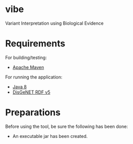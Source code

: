 # vibe
Variant Interpretation using Biological Evidence

# Requirements
For building/testing:

* [Apache Maven](https://maven.apache.org/)

For running the application:

* [Java 8](https://www.java.com/download)
* [DisGeNET RDF v5](http://rdf.disgenet.org/download/v5.0.0/disgenetv5.0-rdf-v5.0.0-dump.tar.gz)

# Preparations
Before using the tool, be sure the following has been done:

* An executable jar has been created.
